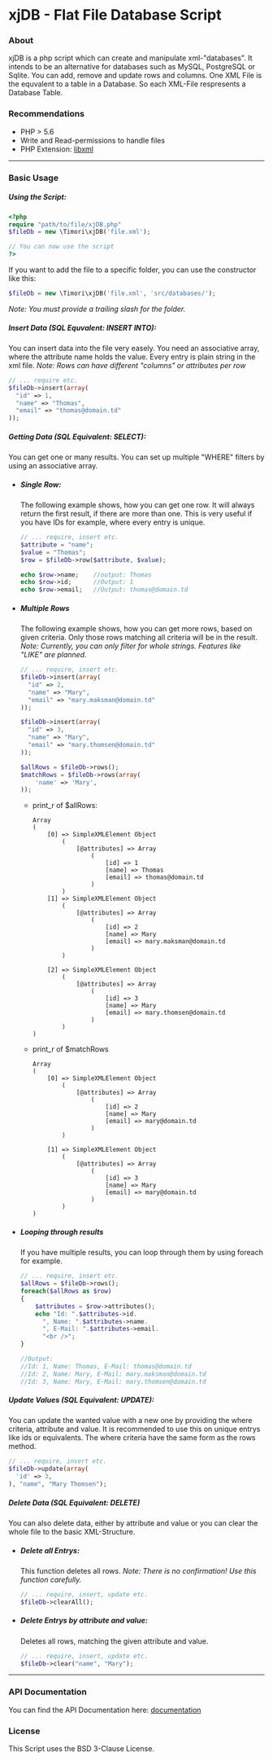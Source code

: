 # xjDB - Flat File Database Script

### About
xjDB is a php script which can create and manipulate xml-"databases". It intends to be an alternative for databases such as MySQL, PostgreSQL or Sqlite. You can add, remove and update rows and columns. One XML File is the equvalent to a table in a Database. So each XML-File respresents a Database Table.
### Recommendations
- PHP > 5.6
- Write and Read-permissions to handle files
- PHP Extension: [libxml](http://pl1.php.net/manual/en/book.libxml.php)
---
### Basic Usage
##### Using the Script:
```php
<?php
require "path/to/file/xjDB.php"
$fileDb = new \Timori\xjDB('file.xml');

// You can now use the script
?>
```
If you want to add the file to a specific folder, you can use the constructor like this:
```php
$fileDb = new \Timori\xjDB('file.xml', 'src/databases/');
```
*Note: You must provide a trailing slash for the folder.*
##### Insert Data (SQL Equvalent: INSERT INTO):
You can insert data into the file very easely. You need an associative array, where the attribute name holds the value. Every entry is plain string in the xml file.
*Note: Rows can have different "columns" or attributes per row*
```php
// ... require etc.
$fileDb->insert(array(
  "id" => 1,
  "name" => "Thomas",
  "email" => "thomas@domain.td"
));
```
##### Getting Data (SQL Equivalent: SELECT):
You can get one or many results. You can set up multiple "WHERE" filters by using an associative array. 

- ##### Single Row:
    The following example shows, how you can get one row. It will always return the first result, if there are more than one. This is very useful if you have IDs for example, where every entry is unique.
    ```php
    // ... require, insert etc.
    $attribute = "name";
    $value = "Thomas";
    $row = $fileDb->row($attribute, $value);
    
    echo $row->name;    //output: Thomas
    echo $row->id;      //Output: 1
    echo $row->email;   //Output: thomas@domain.td
    ```
- ##### Multiple Rows
    The following example shows, how you can get more rows, based on given criteria. Only those rows matching all criteria will be in the result.
    *Note: Currently, you can only filter for whole strings. Features like "LIKE" are planned.*
    ```php
    // ... require, insert etc.
    $fileDb->insert(array(
      "id" => 2,
      "name" => "Mary",
      "email" => "mary.maksman@domain.td"
    ));
    
    $fileDb->insert(array(
      "id" => 3,
      "name" => "Mary",
      "email" => "mary.thomsen@domain.td"
    ));
    
    $allRows = $fileDb->rows();
    $matchRows = $fileDb->rows(array(
        'name' => 'Mary',
    ));
    ```
    - print_r of $allRows:
        ```
        Array
        (
            [0] => SimpleXMLElement Object
                (
                    [@attributes] => Array
                        (
                            [id] => 1
                            [name] => Thomas
                            [email] => thomas@domain.td
                        )
                )
            [1] => SimpleXMLElement Object
                (
                    [@attributes] => Array
                        (
                            [id] => 2
                            [name] => Mary
                            [email] => mary.maksman@domain.td
                        )
                )
        
            [2] => SimpleXMLElement Object
                (
                    [@attributes] => Array
                        (
                            [id] => 3
                            [name] => Mary
                            [email] => mary.thomsen@domain.td
                        )
                )
        )
        ```
    - print_r of $matchRows
        ```
        Array
        (
            [0] => SimpleXMLElement Object
                (
                    [@attributes] => Array
                        (
                            [id] => 2
                            [name] => Mary
                            [email] => mary@domain.td
                        )
                )
        
            [1] => SimpleXMLElement Object
                (
                    [@attributes] => Array
                        (
                            [id] => 3
                            [name] => Mary
                            [email] => mary@domain.td
                        )
                )
        )
        ```
- ##### Looping through results
    If you have multiple results, you can loop through them by using foreach for example.
    ```php
    // ... require, insert etc.
    $allRows = $fileDb->rows();
    foreach($allRows as $row)
    {
        $attributes = $row->attributes();
        echo "Id: ".$attributes->id.
          ", Name: ".$attributes->name.
          ", E-Mail: ".$attributes->email.
          "<br />";
    }
    
    //Output:
    //Id: 1, Name: Thomas, E-Mail: thomas@domain.td
    //Id: 2, Name: Mary, E-Mail: mary.maksman@domain.td
    //Id: 3, Name: Mary, E-Mail: mary.thomsen@domain.td
    ```
##### Update Values (SQL Equivalent: UPDATE):
You can update the wanted value with a new one by providing the where criteria, attribute and value. It is recommended to use this on unique entrys like ids or equivalents. The where criteria have the same form as the rows method.
```php
// ... require, insert etc.
$fileDb->update(array(
  'id' => 3,
), "name", "Mary Thomsen");
```
##### Delete Data (SQL Equivalent: DELETE)
You can also delete data, either by attribute and value or you can clear the whole file to the basic XML-Structure.
- ##### Delete all Entrys:
    This function deletes all rows.
    *Note: There is no confirmation! Use this function carefully.*
    ```php
    // ... require, insert, update etc.
    $fileDb->clearAll();
    ```
- ##### Delete Entrys by attribute and value:
    Deletes all rows, matching the given attribute and value.
    ```php
    // ... require, insert, update etc.
    $fileDb->clear("name", "Mary");
    ```
---
### API Documentation
You can find the API Documentation here:
[documentation](https://docs.ts-webdev.de/api/xjDB/classes/Timori.xjDB.html)
### License
This Script uses the BSD 3-Clause License.
